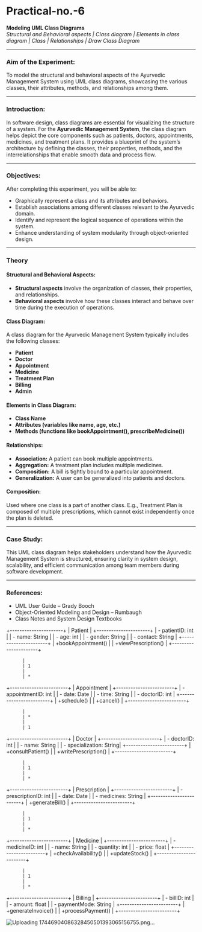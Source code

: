 # Practical-no.-6

**Modeling UML Class Diagrams**  
*Structural and Behavioral aspects | Class diagram | Elements in class diagram | Class | Relationships | Draw Class Diagram*

---

### **Aim of the Experiment:**  
To model the structural and behavioral aspects of the Ayurvedic Management System using UML class diagrams, showcasing the various classes, their attributes, methods, and relationships among them.

---

### **Introduction:**  
In software design, class diagrams are essential for visualizing the structure of a system. For the **Ayurvedic Management System**, the class diagram helps depict the core components such as patients, doctors, appointments, medicines, and treatment plans. It provides a blueprint of the system’s architecture by defining the classes, their properties, methods, and the interrelationships that enable smooth data and process flow.

---

### **Objectives:**  
After completing this experiment, you will be able to:  
- Graphically represent a class and its attributes and behaviors.  
- Establish associations among different classes relevant to the Ayurvedic domain.  
- Identify and represent the logical sequence of operations within the system.  
- Enhance understanding of system modularity through object-oriented design.

---

### **Theory**

#### **Structural and Behavioral Aspects:**  
- **Structural aspects** involve the organization of classes, their properties, and relationships.  
- **Behavioral aspects** involve how these classes interact and behave over time during the execution of operations.

#### **Class Diagram:**  
A class diagram for the Ayurvedic Management System typically includes the following classes:  
- **Patient**  
- **Doctor**  
- **Appointment**  
- **Medicine**  
- **Treatment Plan**  
- **Billing**  
- **Admin**

#### **Elements in Class Diagram:**  
- **Class Name**  
- **Attributes (variables like name, age, etc.)**  
- **Methods (functions like bookAppointment(), prescribeMedicine())**

#### **Relationships:**  
- **Association:** A patient can book multiple appointments.  
- **Aggregation:** A treatment plan includes multiple medicines.  
- **Composition:** A bill is tightly bound to a particular appointment.  
- **Generalization:** A user can be generalized into patients and doctors.

#### **Composition:**  
Used where one class is a part of another class. E.g., Treatment Plan is composed of multiple prescriptions, which cannot exist independently once the plan is deleted.

---

### **Case Study:**  
This UML class diagram helps stakeholders understand how the Ayurvedic Management System is structured, ensuring clarity in system design, scalability, and efficient communication among team members during software development.

---

### **References:**  
- UML User Guide – Grady Booch  
- Object-Oriented Modeling and Design – Rumbaugh  
- Class Notes and System Design Textbooks  

+----------------------+
|       Patient        |
+----------------------+
| - patientID: int     |
| - name: String       |
| - age: int           |
| - gender: String     |
| - contact: String    |
+----------------------+
| +bookAppointment()   |
| +viewPrescription()  |
+----------------------+

          |
          | 1
          | 
          | * 
+------------------------+
|     Appointment        |
+------------------------+
| - appointmentID: int   |
| - date: Date           |
| - time: String         |
| - doctorID: int        |
+------------------------+
| +schedule()            |
| +cancel()              |
+------------------------+

          |
          | * 
          | 
          | 1
+------------------------+
|        Doctor          |
+------------------------+
| - doctorID: int        |
| - name: String         |
| - specialization: String|
+------------------------+
| +consultPatient()      |
| +writePrescription()   |
+------------------------+

          |
          | 1
          |
          | *
+------------------------+
|     Prescription       |
+------------------------+
| - prescriptionID: int  |
| - date: Date           |
| - medicines: String    |
+------------------------+
| +generateBill()        |
+------------------------+

          |
          | 1
          |
          | *
+------------------------+
|       Medicine         |
+------------------------+
| - medicineID: int      |
| - name: String         |
| - quantity: int        |
| - price: float         |
+------------------------+
| +checkAvailability()   |
| +updateStock()         |
+------------------------+

          |
          | 1
          |
          | *
+------------------------+
|        Billing         |
+------------------------+
| - billID: int          |
| - amount: float        |
| - paymentMode: String  |
+------------------------+
| +generateInvoice()     |
| +processPayment()      |
+------------------------+

![Uploading 17446904086328450501393065156755.png…]()

